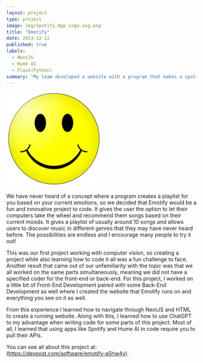 ```yaml
---
layout: project
type: project
image: img/Spotify_App_Logo.svg.png
title: "Emotify"
date: 2023-12-22
published: true
labels:
  - NextJS
  - Hume AI
  - Flask(Python)
summary: "My team developed a website with a program that makes a spotify playlist for you based on your current facial expression that won first place in the 2023 SacHacks hackathon competition."
---
```


<img class="img-fluid" src="../img/Smiley.svg.png" style="width: 50%;">

We have never heard of a concept where a program creates a playlist for you based on your current emotions, so we decided that Emotify would be a fun and innovative project to code. It gives the user the option to let their computers take the wheel and recommend them songs based on their current moods. It gives a playlist of usually around 10 songs and allows users to discover music in different genres that they may have never heard before. The possibilities are endless and I encourage many people to try it out! 

This was our first project working with computer vision, so creating a project while also learning how to code it all was a fun challenge to face. Another result that came out of our unfamiliarity with the topic was that we all worked on the same parts simultaneously, meaning we did not have a specified coder for the front-end or back-end. For this project, I worked on a little bit of Front-End Development paired with some Back-End Development as well where I created the website that Emotify runs on and everything you see on it as well. 

From this experience I learned how to navigate through NextJS and HTML to create a running website. Along with this, I learned how to use ChatGPT to my advantage when writing code for some parts of this project. Most of all, I learned that using apps like Spotify and Hume AI in code require you to pull their APIs.

You can see all about this project at: (https://devpost.com/software/emotify-a5hw4y).
